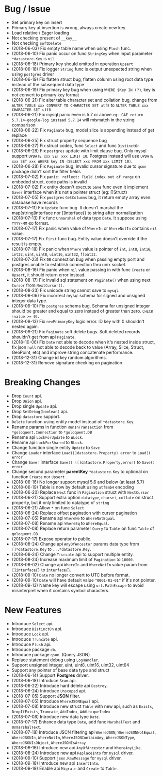 # Bug / Issue

- Set primary key on insert
- Primary key at insertion is wrong, always create new key
- Load relative / Eager loading
- Not checking present of `__key__`
- Not checking `SoftDelete`
- (2018-06-03) Fix empty table name when using `Flush` func.
- (2018-06-10) Fix panic occur on func `StringKey` when input parameter `*datastore.Key` is `nil`
- (2018-06-18) Primary key should omitted in operation `Upsert`
- (2018-06-18) Fix logger `String` func is output unexpected string when using `postgres` driver
- (2018-06-19) Fix flatten struct bug, flatten column using root data type instead of the subsequent data type
- (2018-06-19) Fix primary key bug when using `WHERE $Key IN (?)`, key is not convert to primary key format
- (2018-06-21) Fix alter table character set and collation bug, change from `ALTER TABLE xxx CONVERT TO CHARACTER SET utf8` to `ALTER TABLE xxx CHARACTER SET utf8`
- (2018-06-21) Fix mysql panic even is 5.7 or above `eg: GAE return 5.7.14-google-log instead 5.7.14` will mismatch in the string comparison
- (2018-06-22) Fix `Paginate` bug, model slice is appending instead of get replace
- (2018-06-25) Fix struct property sequence bug
- (2018-06-27) Fix struct codec, func `Select` and func `DistinctOn`
- (2018-06-28) Fix `postgres` update with limit clause bug. Only mysql support `UPDATE xxx SET xxx LIMIT 10`. Postgres instead will use `UPDATE xxx SET xxx WHERE key IN (SELECT xxx FROM xxx LIMIT 10)`.
- (2018-06-28) Fix `Paginate` bug, invalid cursor signature due to `qson` package didn't sort the filter fields
- (2018-07-02) Fix `panic: reflect: Field index out of range` on embeded struct, code paths is invalid
- (2018-07-02) Fix entity doesn't execute `Save` func even it implement `Saver` interface when it's not a pointer struct (eg: []Struct)
- (2018-07-05) Fix `postgres` `GetColumns` bug, it return empty array even database have records
- (2018-07-11) Fix `Update` func bug. It doesn't marshal the map[string]interface nor []interface{} to string after normalization
- (2018-07-13) Fix func `Unmarshal` of data type `Date`. It suppose using `YYYY-MM-DD` format.
- (2018-07-17) Fix panic when value of `WhereIn` or `WhereNotIn` contains `nil` value.
- (2018-07-17) Fix `First` func bug. Entity value doesn't override if the result is empty.
- (2018-07-18) Fix panic when `Where` value is pointer of `int`, `int8`, `int16`, `int32`, `uint`, `uint8`, `uint16`, `uint32`, `float32`.
- (2018-07-23) Fix `DB` connection bug when passing empty port and postgres unable to establish connection thru unix socket.
- (2018-08-16) Fix panic when `nil` value passing in with func `Create` or `Upsert`, it should return error instead.
- (2018-08-17) Fix invalid sql statement on `Paginate()` when using next `Cursor` from `NextCursor()`.
- (2018-08-23) Fix unicode string cannot save to `mysql`.
- (2018-09-06) Fix incorrect mysql schema for signed and unsigned integer data type.
  <!-- - (2018-09-10) Fix `Upsert` bug. Primary key should omitted. -->
- (2018-09-10) Fix `postgres` schema bug. Schema for unsigned integer should be greater and equal to zero instead of greater than zero. `CHECK (value >= 0)`.
- (2018-09-13) Fix `newPrimaryKey` logic error. ID key with 0 shouldn't nested again.
- (2018-09-21) Fix `Paginate` soft delete bugs. Soft deleted records shouldn't get from api `Paginate`.
- (2018-10-06) Fix `Date` not able to decode when it's nested inside struct, fix json `null` not able to decode back to value (Array, Slice, Struct, GeoPoint, etc) and improve string concatenate performance.
- (2018-12-31) Change id key random algorithms.
- (2018-12-31) Remove signature checking on pagination

# Breaking Changes

- Drop `Count` api.
- Drop `Union` api.
- Drop single `Update` api.
- Drop `SetDebug(boolean)` api.
- Drop `datastore` support.
- `Delete` function using entity model instead of `*datastore.Key`.
- Rename params in function `RunInTransaction` from `*goloquent.Connection` to `*goloquent.DB`
- Rename api `LockForUpdate` to `WLock`.
- Rename api `LockForShared` to `RLock`.
- Change function single entity `Update` to `Save`
- Change `Loader` interface `Load([]datastore.Property) error` to `Load() error`
- Change `Saver` interface `Save() ([]datastore.Property,error)` to `Save() error`
- Change second parameter **parentKey** `*datastore.Key` to optional on function `Create` nor `Upsert`
- (2018-06-16) No longer support mysql 5.6 and below (at least 5.7)
- (2018-06-19) Table is now by default using `utf8mb4` encoding
- (2018-06-20) Replace `Next` func in `Pagination` struct with `NextCursor`
- (2018-06-21) Support extra option `datatype`, `charset`, `collate` on struct property, but it only limited to datatype of `string`
- (2018-06-21) Allow `*` on func `Select`
- (2018-06-24) Replace offset pagination with cursor pagination
- (2018-07-05) Rename api `WhereNe` to `WhereNotEqual`.
- (2018-07-08) Rename api `WhereEq` to `WhereEqual`.
- (2018-07-08) Replace return parameter `Query` to `Table` on func `Table` of `goloquent.DB`
- (2018-07-17) Expose operator to public.
- (2018-08-24) Change api `AnyOfAncestor` params data type from `[]*datastore.Key` to `...*datastore.Key`.
- (2018-08-24) Change `Truncate` api to support multiple entity.
- (2018-08-24) Increase maximum limit of `Pagination` to `10000`.
- (2018-09-02) Change api `WhereIn` and `WhereNotIn` value param from `[]interface{}` to `interface{}`.
- (2018-09-10) `Date` no longer convert to UTC before format.
- (2018-09-10) `Date` will have default value `"0001-01-01"` if it's not pointer.
- (2018-09-13) Name key will escape using `url.PathEscape` to avoid misinterpret when it contains symbol characters.

# New Features

- Introduce `Select` api.
- Introduce `DistinctOn` api.
- Introduce `Lock` api.
- Introduce `Truncate` api.
- Introduce `Flush` api.
- Introduce package `db`.
- Introduce package `qson`. (Query JSON)
- Replace statement debug using `LogHandler`.
- Support unsigned integer, uint, uint8, uint16, uint32, uint64
- Support any pointer of base data type and struct
- (2018-06-14) Support **Postgres** driver.
- (2018-06-18) Introduce `Scan` api.
- (2018-06-22) Introduce hard delete api `Destroy`.
- (2018-06-24) Introduce `Unscoped` api.
- (2018-07-05) Support **JSON** filter.
- (2018-07-05) Introduce `WhereJSONEqual` api.
- (2018-07-08) Introduce new struct `Table` with new api, such as `Exists`, `DropIfExists`, `Truncate`, `AddIndex`, `AddUniqueIndex`
- (2018-07-08) Introduce new data type `Date`.
- (2018-07-17) Enhance data type `Date`, add func `MarshalText` and `UnmarshalText`.
- (2018-07-18) Introduce JSON filtering api `WhereJSON`, `WhereJSONNotEqual`, `WhereJSONIn`, `WhereNotIn`, `WhereJSONContainAny`, `WhereJSONType`, `WhereJSONIsObject`, `WhereJSONIsArray`
- (2018-08-16) Introduce new api `AnyOfAncestor` and `WhereAnyLike`.
- (2018-08-24) Introduce new api `ReplaceInto` for `mysql` driver.
- (2018-09-10) Support `json.RawMessage` for `mysql` driver.
- (2018-09-18) Introduce new api `InsertInto`.
- (2018-09-18) Enable api `Migrate` and `Create` to `Table`.
  <!-- - (2018-09-10) Enable `ReplaceInto` api for `postgres` driver. -->
